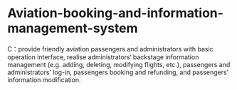 # Aviation-booking-and-information-management-system
C：provide friendly aviation passengers and administrators with basic operation interface, realise administrators‘ backstage information management (e.g. adding, deleting, modifying flights, etc.), passengers and administrators’ log-in, passengers booking and refunding, and passengers' information modification.
